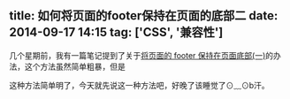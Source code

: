 title: 如何将页面的footer保持在页面的底部二
date: 2014-09-17 14:15
tag: ['CSS', '兼容性']
---

几个星期前，我有一篇笔记提到了关于[将页面的 footer 保持在页面底部(一)](/2014/08/25/将footer始终保持在页面底部的方法一/)的办法，这个方法虽然简单粗暴，但是

这种方法简单明了，今天就先说这一种方法吧，好晚了该睡觉了⊙﹏⊙b汗。



